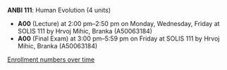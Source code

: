 **ANBI 111**: Human Evolution (4 units)

- **A00** (Lecture) at 2:00 pm–2:50 pm on Monday, Wednesday, Friday at SOLIS 111 by Hrvoj Mihic, Branka (A50063184)
- **A00** (Final Exam) at 3:00 pm–5:59 pm on Friday at SOLIS 111 by Hrvoj Mihic, Branka (A50063184)

[Enrollment numbers over time](./ANBI111.tsv)

